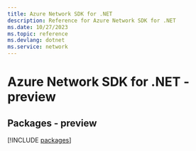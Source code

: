 ```yaml
---
title: Azure Network SDK for .NET
description: Reference for Azure Network SDK for .NET
ms.date: 10/27/2023
ms.topic: reference
ms.devlang: dotnet
ms.service: network
---
```

# Azure Network SDK for .NET - preview
## Packages - preview
[!INCLUDE [packages](network-index.md)]